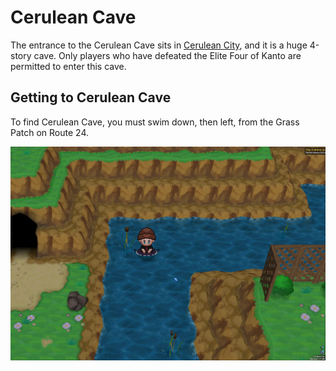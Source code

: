 # Cerulean Cave

The entrance to the Cerulean Cave sits in [Cerulean City](/locations/cerulean-city),
and it is a huge 4-story cave. Only players who have defeated the Elite Four of
Kanto are permitted to enter this cave.

## Getting to Cerulean Cave

To find Cerulean Cave, you must swim down, then left, from the Grass Patch on
Route 24.

![cerulean-cave-entrance](/img/maps/cerulean-cave-entrance.png)
